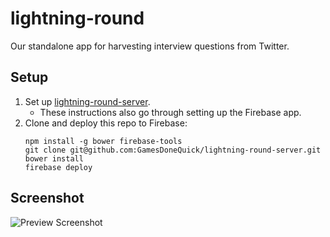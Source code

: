 # lightning-round
Our standalone app for harvesting interview questions from Twitter.

## Setup
1. Set up [lightning-round-server](https://github.com/GamesDoneQuick/lightning-round-server).
	- These instructions also go through setting up the Firebase app.
2. Clone and deploy this repo to Firebase:
	```
	npm install -g bower firebase-tools
	git clone git@github.com:GamesDoneQuick/lightning-round-server.git
	bower install
	firebase deploy
	```

## Screenshot
![Preview Screenshot](https://i.imgur.com/9bNR49G.png)
